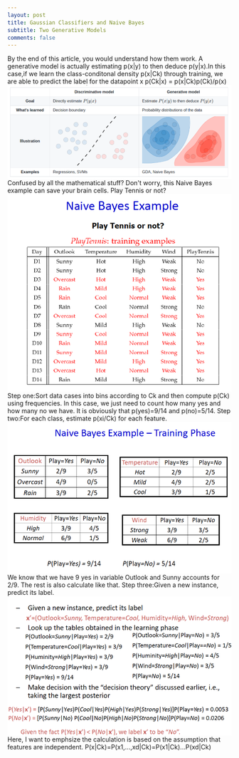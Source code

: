 ```yaml
---
layout: post
title: Gaussian Classifiers and Naive Bayes
subtitle: Two Generative Models
comments: false
---
```

By the end of this article, you would understand how them work.
A generative model is actually estimating p(x|y) to then deduce p(y|x).In this case,if we learn the class-conditonal density p(x|Ck) through training, we are able to predict the label for the datapoint x
p(Ck|x) = p(x|Ck)p(Ck)/p(x)
<img src="/img/posts/model-difference.png" alt="two models" align="center"/>
Confused by all the mathematical stuff? Don't worry, this Naive Bayes example can save your brain cells. Play Tennis or not?
<img src="/img/posts/naive-bayes1.png" alt="example" align="center"/>
Step one:Sort data cases into bins according to Ck and then compute p(Ck) using frequencies.
In this case, we just need to count how many yes and how many no we have. It is obviously that p(yes)=9/14 and p(no)=5/14.
Step two:For each class, estimate p(xi/Ck) for each feature.
<img src="/img/posts/naive-bayes2.png" alt="example" align="center"/>
We know that we have 9 yes in variable Outlook and Sunny accounts for 2/9. The rest is also calculate like that.
Step three:Given a new instance, predict its label.
<img src="/img/posts/naive-bayes3.png" alt="example" align="center"/>
Here, I want to emphsize the calculation is based on the assumption that features are independent.
P(x|Ck)=P(x1,...,xd|Ck)=P(x1|Ck)...P(xd|Ck)





